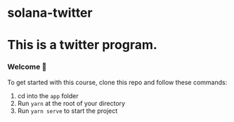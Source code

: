 # solana-twitter

# This is a twitter program.

### Welcome 👋
To get started with this course, clone this repo and follow these commands:

1. cd into the `app` folder
2. Run `yarn` at the root of your directory
3. Run `yarn serve` to start the project
